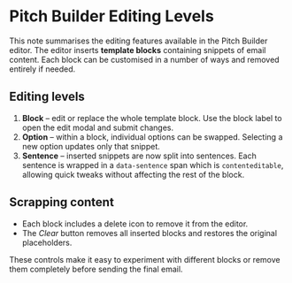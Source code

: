 # Pitch Builder Editing Levels

This note summarises the editing features available in the Pitch Builder editor.
The editor inserts **template blocks** containing snippets of email content. Each
block can be customised in a number of ways and removed entirely if needed.

## Editing levels

1. **Block** – edit or replace the whole template block. Use the block label to
   open the edit modal and submit changes.
2. **Option** – within a block, individual options can be swapped. Selecting a
   new option updates only that snippet.
3. **Sentence** – inserted snippets are now split into sentences. Each sentence
   is wrapped in a `data-sentence` span which is `contenteditable`, allowing
   quick tweaks without affecting the rest of the block.

## Scrapping content

- Each block includes a delete icon to remove it from the editor.
- The *Clear* button removes all inserted blocks and restores the original
  placeholders.

These controls make it easy to experiment with different blocks or remove them
completely before sending the final email.